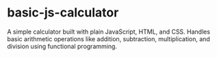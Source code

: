 # basic-js-calculator
A simple calculator built with plain JavaScript, HTML, and CSS. Handles basic arithmetic operations like addition, subtraction, multiplication, and division using functional programming.
